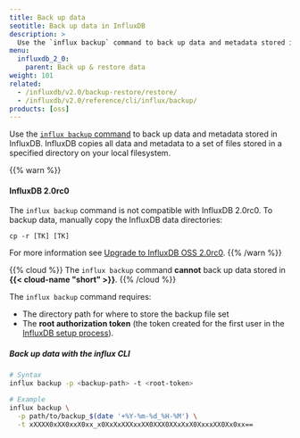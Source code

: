 ```yaml
---
title: Back up data
seotitle: Back up data in InfluxDB
description: >
  Use the `influx backup` command to back up data and metadata stored in InfluxDB.
menu:
  influxdb_2_0:
    parent: Back up & restore data
weight: 101
related:
  - /influxdb/v2.0/backup-restore/restore/
  - /influxdb/v2.0/reference/cli/influx/backup/
products: [oss]
---
```


Use the [`influx backup` command](/influxdb/v2.0/reference/cli/influx/backup/) to back up
data and metadata stored in InfluxDB.
InfluxDB copies all data and metadata to a set of files stored in a specified directory
on your local filesystem.

{{% warn %}}
#### InfluxDB 2.0rc0

The `influx backup` command is not compatible with InfluxDB 2.0rc0.
To backup data, manually copy the InfluxDB data directories:

```
cp -r [TK] [TK]
```

For more information see [Upgrade to InfluxDB OSS 2.0rc0](/influxdb/v2.0/reference/rc0-upgrade-guide/).
{{% /warn %}}

{{% cloud %}}
The `influx backup` command **cannot** back up data stored in **{{< cloud-name "short" >}}**.
{{% /cloud %}}

The `influx backup` command requires:

- The directory path for where to store the backup file set
- The **root authorization token** (the token created for the first user in the
  [InfluxDB setup process](/influxdb/v2.0/get-started/)).

##### Back up data with the influx CLI
```sh
# Syntax
influx backup -p <backup-path> -t <root-token>

# Example
influx backup \
  -p path/to/backup_$(date '+%Y-%m-%d_%H-%M') \
  -t xXXXX0xXX0xxX0xx_x0XxXxXXXxxXX0XXX0XXxXxX0XxxxXX0Xx0xx==
```

